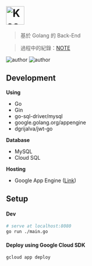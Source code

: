 # <img src="https://sendeyo.com/up/ca66c006e4db83db14f95a4525f7a1c8.svg" height=50 alt="Keep a Changelog" />



> 基於 Golang 的 Back-End 

> 過程中的紀錄：[NOTE](NOTE.md)
  
![author](https://img.shields.io/badge/Version-0.0.1-blue.svg)
![author](https://img.shields.io/badge/Author-Junxiang-yellow.svg)
 

## Development

**Using**
 - Go
 - Gin
 - go-sql-driver/mysql
 - google.golang.org/appengine
 - dgrijalva/jwt-go
 
**Database**
 - MySQL
 - Cloud SQL

**Hosting**  
 - Google App Engine  ([Link](https://xtobu-site.appspot.com))



##  Setup

#### Dev
```bash
# serve at localhost:8080
go run ./main.go
```

#### Deploy using Google Cloud SDK
```bash
gcloud app deploy
```


[version-badge]: https://img.shields.io/badge/version-1.0.0-blue.svg
